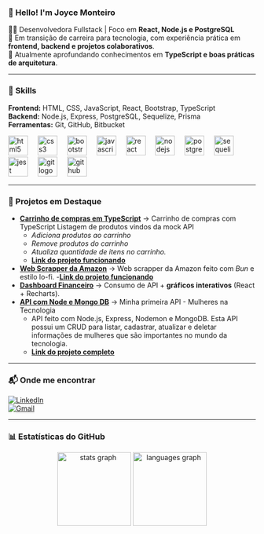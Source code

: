 ### 👋 Hello! I'm Joyce Monteiro  

👩‍💻 Desenvolvedora Fullstack | Foco em **React, Node.js e PostgreSQL**  
🎯 Em transição de carreira para tecnologia, com experiência prática em **frontend, backend e projetos colaborativos**.  
🌱 Atualmente aprofundando conhecimentos em **TypeScript e boas práticas de arquitetura**.  

---

### 🚀 Skills

**Frontend:** HTML, CSS, JavaScript, React, Bootstrap, TypeScript  
**Backend:** Node.js, Express, PostgreSQL, Sequelize, Prisma  
**Ferramentas:** Git, GitHub, Bitbucket  

<div align="left">
   <img src="https://cdn.jsdelivr.net/gh/devicons/devicon/icons/html5/html5-original.svg" height="40" alt="html5 logo"  />
   <img width="12" />
   <img src="https://cdn.jsdelivr.net/gh/devicons/devicon/icons/css3/css3-original.svg" height="40" alt="css3 logo"  />
   <img width="12" />
   <img src="https://cdn.jsdelivr.net/gh/devicons/devicon/icons/bootstrap/bootstrap-original.svg" height="40" alt="bootstrap logo"  />
   <img width="12" />
   <img src="https://cdn.jsdelivr.net/gh/devicons/devicon/icons/javascript/javascript-original.svg" height="40" alt="javascript logo"  />
   <img width="12" />
   <img src="https://cdn.jsdelivr.net/gh/devicons/devicon/icons/react/react-original.svg" height="40" alt="react logo"  />
   <img width="12" />
   <img src="https://cdn.jsdelivr.net/gh/devicons/devicon/icons/nodejs/nodejs-original.svg" height="40" alt="nodejs logo"  />
   <img width="12" />
   <img src="https://cdn.jsdelivr.net/gh/devicons/devicon/icons/postgresql/postgresql-original.svg" height="40" alt="postgresql logo"  />
   <img width="12" />
   <img src="https://cdn.jsdelivr.net/gh/devicons/devicon/icons/sequelize/sequelize-original.svg" height="40" alt="sequelize logo"  />
   <img width="12" />
   <img src="https://cdn.jsdelivr.net/gh/devicons/devicon/icons/jest/jest-plain.svg" height="40" alt="jest logo"  />
   <img width="12" />
   <img src="https://cdn.jsdelivr.net/gh/devicons/devicon/icons/git/git-original.svg" height="40" alt="git logo"  />
   <img width="12" />
   <img src="https://cdn.jsdelivr.net/gh/devicons/devicon/icons/github/github-original.svg" height="40" alt="github logo"  />
</div>

---

### 🌟 Projetos em Destaque

- [**Carrinho de compras em TypeScript**](https://github.com/joycejsm/buenas-shop) → Carrinho de compras com TypeScript Listagem de produtos vindos da mock API
  - *Adiciona produtos ao carrinho*
  - *Remove produtos do carrinho*
  - *Atualiza quantidade de itens no carrinho.*
  - [**Link do projeto funcionando**](https://joycejsm.github.io/buenas-shop/)
- [**Web Scrapper da Amazon**](https://github.com/joycejsm/test-project-repository) → Web scrapper da Amazon feito com *Bun* e estilo lo-fi.
  -[**Link do projeto funcionando**](https://test-project-repository-one.vercel.app/)   
- [**Dashboard Financeiro**](https://github.com/joycejsm/aplicacao-financeira) → Consumo de API + **gráficos interativos** (React + Recharts).
- [**API com Node e Mongo DB**](https://github.com/joycejsm/server-programaria) → Minha primeira API - Mulheres na Tecnologia
  -  API feito com Node.js, Express, Nodemon e MongoDB. Esta API possui um CRUD para listar, cadastrar, atualizar e deletar informações de mulheres que são importantes no mundo da tecnologia.
  - [**Link do projeto completo**](https://frontend-programaria-kappa.vercel.app/)



---

### 📬 Onde me encontrar

[![LinkedIn](https://img.shields.io/badge/LinkedIn-blue?style=for-the-badge&logo=linkedin&logoColor=white)](https://www.linkedin.com/in/joycesilvamonteiro)  
[![Gmail](https://img.shields.io/badge/Email-D14836?style=for-the-badge&logo=gmail&logoColor=white)](mailto:joycejsm96@gmail.com)  

---

### 📊 Estatísticas do GitHub

<div align="center">
  <img src="https://github-readme-stats.vercel.app/api?username=joycejsm&hide_title=false&hide_rank=false&show_icons=true&include_all_commits=true&count_private=true&disable_animations=false&theme=dracula&locale=en&hide_border=false&order=1" height="150" alt="stats graph"  />
  <img src="https://github-readme-stats.vercel.app/api/top-langs?username=joycejsm&locale=en&hide_title=false&layout=compact&card_width=320&langs_count=5&theme=dracula&hide_border=false&order=2" height="150" alt="languages graph"  />
</div>

